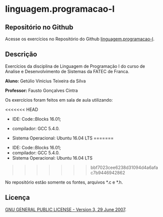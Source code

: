 linguagem.programacao-I
=======================

## Repositório no Github

Acesse os exercícios no Repositório do Github [linguagem.programacao-I](https://github.com/getuliovinicius/linguagem.programacao-I).

## Descrição

Exercícios da disciplina de Linguagem de Programação I do curso de Analise e Desenvolvimento de Sistemas da FATEC de Franca.

**Aluno:** Getúlio Vinicius Teixeira da Silva

**Professor:** Fausto Gonçalves Cintra

Os exercícios foram feitos em sala de aula utilizando:

<<<<<<< HEAD
- IDE: Code::Blocks 16.01;

- compilador: GCC 5.4.0.

- Sistema Operacional: Ubuntu 16.04 LTS
=======
+ IDE: Code::Blocks 16.01;
+ compilador: GCC 5.4.0.
+ Sistema Operacional: Ubuntu 16.04 LTS
>>>>>>> bbf7023cee6238d31094d4a6afac7b9446942862

No repositório estão somente os fontes, arquivos \*.c e \*.h.

## Licença

[GNU GENERAL PUBLIC LICENSE - Version 3, 29 June 2007](https://github.com/getuliovinicius/linguagem.programacao-I/blob/master/LICENSE).
